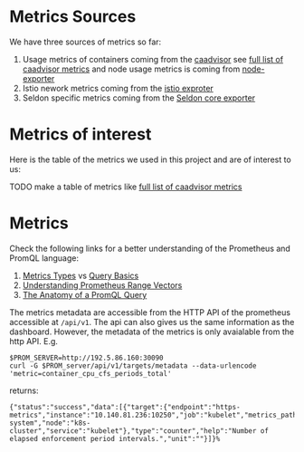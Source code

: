 # Metrics Sources

We have three sources of metrics so far:
1. Usage metrics of containers coming from the [caadvisor](https://github.com/google/cadvisor) see [full list of caadvisor metrics](https://github.com/google/cadvisor/blob/master/docs/storage/prometheus.md#prometheus-container-metrics) and node usage metrics is coming from [node-exporter](https://github.com/prometheus/node_exporter)
2. Istio nework metrics coming from the [istio exproter](https://istio.io/latest/docs/ops/integrations/prometheus/)
3. Seldon specific metrics coming from the [Seldon core exporter](https://docs.seldon.io/projects/seldon-core/en/latest/analytics/analytics.html)

# Metrics of interest
Here is the table of the metrics we used in this project and are of interest to us:

TODO make a table of metrics like [full list of caadvisor metrics](https://github.com/google/cadvisor/blob/master/docs/storage/prometheus.md#prometheus-container-metrics)

# Metrics
Check the following links for a better understanding of the Prometheus and PromQL language:
1. [Metrics Types](https://prometheus.io/docs/concepts/metric_types/) vs [Query Basics](https://prometheus.io/docs/prometheus/latest/querying/basics/#expression-language-data-types)
2. [Understanding Prometheus Range Vectors](https://satyanash.net/software/2021/01/04/understanding-prometheus-range-vectors.html#:~:text=Instant%20vectors%20have%20a%20single,on%20them%3B%20Range%20vectors%20cannot.)
3. [The Anatomy of a PromQL Query](https://promlabs.com/blog/2020/06/18/the-anatomy-of-a-promql-query)


The metrics metadata are accessible from the HTTP API of the prometheus accessible at `/api/v1`. The api can also gives us the same information as the dashboard. However, the metadata of the metrics is only avaialable from the http API. E.g.
```
$PROM_SERVER=http://192.5.86.160:30090
curl -G $PROM_server/api/v1/targets/metadata --data-urlencode 'metric=container_cpu_cfs_periods_total'
```
returns:
```
{"status":"success","data":[{"target":{"endpoint":"https-metrics","instance":"10.140.81.236:10250","job":"kubelet","metrics_path":"/metrics/cadvisor","namespace":"kube-system","node":"k8s-cluster","service":"kubelet"},"type":"counter","help":"Number of elapsed enforcement period intervals.","unit":""}]}%
```
